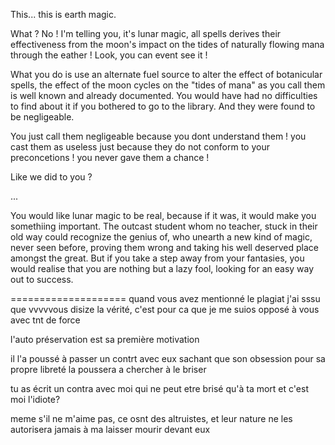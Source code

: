 
This... this is earth magic.

What ? No ! I'm telling you, it's lunar magic, all spells derives their effectiveness from the moon's impact on the tides of naturally flowing mana through the eather ! Look, you can event see it !

What you do is use an alternate fuel source to alter the effect of botanicular spells, the effect of the moon cycles on the "tides of mana" as you call them is well known and already documented. You would have had no difficulties to find about it if you bothered to go to the library. And they were found to be negligeable.

You just call them negligeable because you dont understand them ! you cast them as useless just because they do not conform to your preconcetions ! you never gave them a chance !

Like we did to you ?

...

You would like lunar magic to be real, because if it was, it would make you somethiing important. The outcast student whom no teacher, stuck in their old way could recognize the genius of, who unearth a new kind of magic, never seen before, proving them wrong and taking his well deserved place amongst the great. But if you take a step away from your fantasies, you would realise that you are nothing but a lazy fool, looking for an easy way out to success. 

====================
quand vous avez mentionné le plagiat j'ai sssu que     vvvvvous disize la vérité, c'est pour ca que je me suios opposé à vous avec tnt de force

l'auto préservation est sa première motivation

il l'a poussé à passer un contrt avec eux sachant que son obsession pour sa propre libreté la poussera a chercher à le briser

tu as écrit un contra avec moi qui ne peut etre brisé qu'à ta mort et c'est moi l'idiote?

meme s'il ne m'aime pas, ce osnt des altruistes, et leur nature ne les autorisera jamais à ma laisser mourir devant eux


